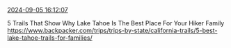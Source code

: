 [2024-09-05 16:12:07](https://mstdn.social/@hill_wanderer/113085823519892206)

5 Trails That Show Why Lake Tahoe Is The Best Place For Your Hiker Family <a href="https://www.backpacker.com/trips/trips-by-state/california-trails/5-best-lake-tahoe-trails-for-families/" target="_blank" rel="nofollow noopener noreferrer" translate="no">https://www.backpacker.com/trips/trips-by-state/california-trails/5-best-lake-tahoe-trails-for-families/</a>